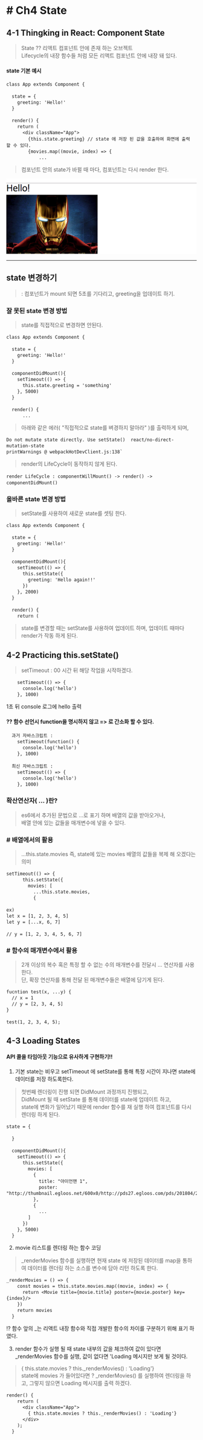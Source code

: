 # # Ch4 State
## 4-1 Thingking in React: Component State

> State ?? 리액트 컴포넌트 안에 존재 하는 오브젝트  
Lifecycle의 내장 함수들 처럼 모든 리액트 컴포넌트 안에 내장 돼 있다.  

#### state 기본 예시
```
class App extends Component {

  state = {
    greeting: 'Hello!'
  }

  render() {
    return (
      <div className="App">
        {this.state.greeting} // state 에 저장 된 값을 호출하여 화면에 출력 할 수 있다.
        {movies.map((movie, index) => {
            ...
```

> 컴포넌트 안의 state가 바뀔 때 마다, 컴포넌트는 다시 render 한다.

![결과물](../../DescImages/ch4-1-001.png)  
  
---

## state 변경하기

> : 컴포넌트가 mount 되면 5초를 기다리고, greeting을 업데이트 하기.

### 잘 못된 state 변경 방법

> state를 직접적으로 변경하면 안된다.  

```
class App extends Component {

  state = {
    greeting: 'Hello!'
  }

  componentDidMount(){
    setTimeout(() => {
      this.state.greeting = 'something'
    }, 5000)
  }

  render() {
      ...
```

> 아래와 같은 에러( "직접적으로 state를 벼경하지 말아라" )를 출력하게 되며,  

```
Do not mutate state directly. Use setState()  react/no-direct-mutation-state
printWarnings @ webpackHotDevClient.js:138`
```

> render의 LifeCycle이 동작하지 않게 된다.  

`render LifeCycle : componentWillMount() -> render() -> componentDidMount()`

### 올바른 state 변경 방법

> setState를 사용하여 새로운 state를 셋팅 한다.

```
class App extends Component {

  state = {
    greeting: 'Hello!'
  }

  componentDidMount(){
    setTimeout(() => {
      this.setState({
        greeting: 'Hello again!!'
      })
    }, 2000)
  }

  render() {
    return (
```

> state를 변경할 때는 setState를 사용하여 업데이트 하며, 업데이트 때마다 render가 작동 하게 된다.


## 4-2 Practicing this.setState()

> setTimeout : 00 시간 뒤 해당 작업을 시작하겠다.  

```
    setTimeout(() => {
      console.log('hello')
    }, 1000)
```
1초 뒤 console 로그에 hello 출력

#### ?? 함수 선언시 function을 명시하지 않고 => 로 간소화 할 수 있다.
```
  과거 자바스크립트 :
    setTimeout(function() {
      console.log('hello')
    }, 1000)
    
  최신 자바스크립트 :
    setTimeout(() => {
      console.log('hello')
    }, 1000)
```

### 확산연산자( ... )란?

> es6에서 추가된 문법으로 ...로 표기 하며 배열의 값을 받아오거나,  
배열 안에 있는 값들을 매개변수에 넣을 수 있다.

### # 배열에서의 활용

> ...this.state.movies 즉,  state에 있는 movies 배열의 값들을 복제 해 오겠다는 의미

```
setTimeout(() => {
      this.setState({
        movies: [
          ...this.state.movies,
          {

ex) 
let x = [1, 2, 3, 4, 5]
let y = [...x, 6, 7]

// y = [1, 2, 3, 4, 5, 6, 7]
```

### # 함수의 매개변수에서 활용  

> 2개 이상의 복수 혹은 특정 할 수 없는 수의 매개변수를 전달시 ... 연산자를 사용한다.  
단, 확장 연산자를 통해 전달 된 매개변수들은 배열에 담기게 된다.

```
fucntion test(x, ...y) {
  // x = 1
  // y = [2, 3, 4, 5]
}

test(1, 2, 3, 4, 5);
```

## 4-3 Loading States

#### API 콜을 타임아웃 기능으로 유사하게 구현하기!!

1. 기본 state는 비우고 setTimeout 에 setState를 통해 특정 시간이 지나면 state에 데이터를 저장 하도록한다.

> 첫번째 렌더링이 진행 되면 DidMount 과정까지 진행되고,  
DidMount 될 때 setState 를 통해 데이터를 state에 업데이트 하고,  
state에 변화가 일어났기 때문에 render 함수를 재 실행 하여 컴포넌트를 다시 렌더링 하게 된다.

```
state = {
    
  }

  componentDidMount(){
    setTimeout(() => {
      this.setState({
        movies: [
          {
            title: "아이언맨 1",
            poster: "http://thumbnail.egloos.net/600x0/http://pds27.egloos.com/pds/201804/20/59/c0225259_5ad995f0aa663.jpg"
          },
          {
            ...
        ]
      })
    }, 5000)
  }
```

2. movie 리스트를 렌더링 하는 함수 코딩

> _renderMovies 함수를 실행하면 현재 state 에 저장된 데이터를 map을 통하여 데이터를 렌더링 하는 소스를 변수에 담아 리턴 하도록 한다.

```
_renderMovies = () => {
    const movies = this.state.movies.map((movie, index) => {
      return <Movie title={movie.title} poster={movie.poster} key={index}/>
    })
    return movies
  }
```

!? 함수 앞의 _는 리액트 내장 함수와 직접 개발한 함수의 차이를 구분하기 위해 표기 하였다.

3. render 함수가 실행 될 때 state 내부의 값을 체크하여 값이 있다면 _renderMovies 함수를 실행, 값이 없다면 'Loading 메시지만 보게 될 것이다.

> { this.state.movies ? this._renderMovies() : 'Loading'}  
state에 movies 가 들어있다면 ? _renderMovies() 를 실행하여 렌더링을 하고, 그렇지 않으면 Loading 메시지를 출력 하겠다.

```
render() {
    return (
      <div className="App">
        { this.state.movies ? this._renderMovies() : 'Loading'}
      </div>
    );
  }
```